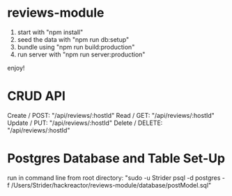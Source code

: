 # reviews-module

1. start with "npm install"
2. seed the data with "npm run db:setup"
3. bundle using "npm run build:production"
4. run server with "npm run server:production"

enjoy!

# CRUD API
 Create / POST:   "/api/reviews/:hostId"
 Read / GET:      "/api/reviews/:hostId"
 Update / PUT:    "/api/reviews/:hostId"
 Delete / DELETE: "/api/reviews/:hostId"

 # Postgres Database and Table Set-Up
 run in command line from root directory: 
 "sudo -u Strider psql -d postgres -f /Users/Strider/hackreactor/reviews-module/database/postModel.sql"